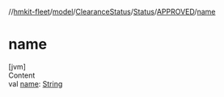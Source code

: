 //[hmkit-fleet](../../../../../index.md)/[model](../../../index.md)/[ClearanceStatus](../../index.md)/[Status](../index.md)/[APPROVED](index.md)/[name](name.md)



# name  
[jvm]  
Content  
val [name](name.md): [String](https://kotlinlang.org/api/latest/jvm/stdlib/kotlin/-string/index.html)  



